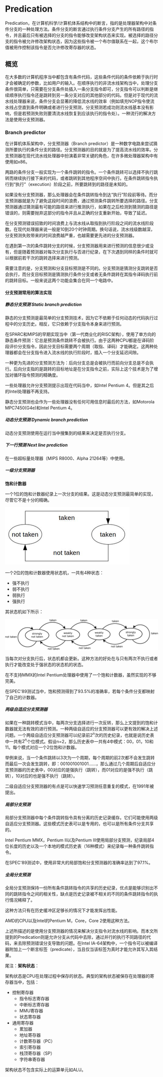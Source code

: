 # Predication

Predication，在计算机科学/计算机体系结构中的断言，指的是处理器架构中对条件分支的一种处理方法。条件分支的断言通过执行条件分支产生的所有路径的指令，并且最后只有被选择的分支的指令能够改变架构状态来实现。被选择的路径分支的指令被允许修改架构状态，因为这些指令被一个布尔值联系在一起，这个布尔值被用作控制该指令是否允许修改寄存器的状态。

## 概览

在大多数的计算机程序当中都包含有条件代码，这些条件代码的条件依赖于执行时才会被确定的参数，比如用户的输入。在顺序执行的非流水线架构当中，处理分支条件很简单，只需要在分支条件处插入一条分支指令即可，分支指令可以判断是继续顺序执行指令还是跳转到另一条分支对应的其他部分的代码。但是对于现代的流水线处理器来说，条件分支会显著的降低流水线的效率（例如填充NOP指令使流水线占空直到条件明确或者进行分支预测，分支预测若成功则流水线基本没有影响，但是若预测失败则要清流水线恢复到应该执行的指令处）。一种流行的解决方法是使用分支预测器。

### Branch predictor

在计算机体系架构中，分支预测器（Branch predictor）是一种数字电路来尝试猜测所要执行的条件分支的路径。分支预测器的目的就是为了提高流水线的效率。分支预测器在现代流水线处理器中扮演着非常关键的角色，在许多微处理器架构中有使用如x86。

两路的条件分支一般实现为一个条件跳转的指令。一个条件跳转可以选择不执行跳转而继续执行接下来的代码，或者跳转到其他程序空间中执行。在条件跳转指令执行到“执行”（execution）阶段之前，所要跳转到的路径是未知的。

如果没有分支预测器，那么处理器会在条件跳转指令到达“执行”阶段前等待。而分支预测器就是为了避免这段时间的浪费，通过预测条件跳转所要选择的路径。分支预测器通过猜测最有可能的路径来进行推测执行，如果在之后检测到猜测的路径是错误的，则需要抛弃这部分的指令并且从正确的分支重新开始，导致了延迟。

在分支预测错误招致的时间浪费上与流水线从取指到执行阶段之间的流水线阶段数。在现代处理器来说一般是10到20个时钟周期。换句话说，流水线级数越深，分支预测失败带来的时间浪费越严重，也越需要更先进的分支预测器。

在遇到第一次的条件跳转分支的时候，分支预测器用来进行预测的信息很少或没有，但是随着预测器对每次分支执行与否进行纪录，在下次遇到同样的条件时就可以根据前若干次的跳转选择来进行预测。

需要注意的是，分支预测和分支目标预测是不同的。分支预测是猜测分支跳转是否会执行，而分支目标预测是猜测执行条件分支或者无条件跳转在其指令译码执行前的跳转目标。一般来说这两个功能会集合在同一个电路中。

#### 分支预测常用的算法实现

##### 静态分支预测 Static branch prediction

静态的分支预测是最简单的分支预测技术，因为它不依赖于任何动态的代码执行过程中的分支历史。相反，它只依赖于分支指令本身来进行预测。

在SPARC和MIPS的早期实现当中（第一代商业化的RISC架构），使用了单方向的静态条件预测：它总是预测条件跳转不会被执行。由于这两种CPU都是在译码阶段评价分支指令，因此分支目标需要两个周期（取指、译码）才能确定。这两种处理器都会在分支指令进入流水线的执行阶段时，插入一个分支延迟间隙。

一种更为先进的分支预测方法为：后向分支总是会被执行而前向分支总是不会执行。后向分支指的是跳转的目标地址是在分支指令之前，实际上这个技术是为了增加对循环指令预测的精确度。

一些处理器允许分支预测提示出现在代码当中，如Intel Pentium 4。但是其之后的Intel处理器不再支持。

静态分支预测也会作为一些处理器没有任何可用信息时最后的方法，如Motorola MPC7450(G4e)和Intel Pentium 4。

##### 动态分支预测 Dynamic branch prediction

动态分支预测使用在运行当中搜集到的结果来决定是否执行分支。

##### 下一行预测 Next line prediction

在一些超标量处理器（MIPS R8000、Alpha 21264等）中使用。

##### 一级分支预测器

**饱和计数器**

一个1位的饱和计数器纪录上一次分支的结果。这是动态分支预测最简单的实现，尽管它不是十分的精确。

![avatar](./photo/1-bit-saturating-counter.jpg)

一个2位的饱和计数器使用状态机，一共有4种状态：

- 强不执行
- 弱不执行
- 弱执行
- 强执行

其状态机如下所示：

![avatar](./photo/2-bit-saturating-counter.svg)

当每次对分支执行后，状态机都会更新。这种方法的好处在与只有两次不执行或者执行才能改变处于强状态的状态机的状态。

在不支持MMX的Intel Pentium处理器中使用了一个饱和计数器，虽然实现的不够完美。

在SPEC'89测试当中，饱和预测得到了93.5%的准确率，若每个条件分支都映射了自己的计数器。

##### 两级自适应分支预测器

如果在一种跳转模式当中，每两次分支选择进行一次反转，那么上文提到的饱和计数器就无法有效的进行预测。一种两级自适应的分支预测器可以更有效的解决上述问题。一个两级自适应分支预测器可以纪录前$2^n$次的历史纪录，也就是说历史表中一共有$2^n$个位模式。假设n=2，那么历史表中一共有4中模式：00，01，10和11。每个模式对应一个2位饱和计数器。

举例来说，当一个条件跳转以3次为一个周期，每个周期的前2次都不会发生跳转而最后一次会发生跳转，即：001001001001……，那么通过几个周期后自适应分支预测器的历史表中，00对应的是强执行（跳转），而01对应的是强不执行（跳转），10对应的也是强不执行（跳转）。

二级自适应分支预测器的有点是可以快速学习预测任意重复的模式，在1991年被提出。

##### 局部分支预测

局部分支预测器中每个条件跳转指令具有分离的历史记录缓存。它们可能使用两级自适应分支预测器。这些模式历史表可以是专用的，也可以是所有条件分支共享的。

Intel Pentium MMX，Pentium II以及Pentium III使用局部分支预测，纪录局部4位长度的历史以及一个本地的模式历史表（16种模式）来纪录每一种条件跳转指令。

在SPEC'89测试中，使用非常大的局部饱和分支预测器的准确率达到了97.1%。

##### 全局分支预测

全局分支预测保持一份所有条件跳转指令的共享的历史纪录，优点是能够识别出不同的跳转指令之间的相关性，缺点是历史记录被不相关的不同的条件跳转指令的执行情况稀释了。

这种方法只有在历史缓冲区足够长的情况下才能发挥出性能。

AMD的CPU以及Intel的Pentium M，Core，Core 2使用这种方法。

上述所描述的是使用分支预测器的情况来解决分支指令对流水线的影响。而本文所提到的Predication则是允许分支从代码中去除，通过并行的执行不同路径的代码，来去除预测错误分支导致的问题。在Intel IA-64架构中，一个指令可以被编译器附加上一个断言标签（predicate），当且仅当该标签为真时才能允许其写入其结果。

尾注：**架构状态**：

架构状态是CPU在处理过程中保存的状态。典型的架构状态被保存在处理器的寄存器当中，包括：

- 控制寄存器
    - 指令标志寄存器
    - 中断标志寄存器
    - MMU寄存器
    - 状态寄存器
- 通用寄存器
    - 累加器
    - 地址寄存器
    - 计数寄存器（PC）
    - 索引寄存器
    - 栈顶寄存器（SP）
    - 字符串寄存器

架构状态不包含实际上的运算单元如ALU。
